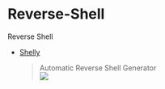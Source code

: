 # Reverse-Shell
Reverse Shell

- [Shelly](https://github.com/d4t4s3c/Shelly)
  > Automatic Reverse Shell Generator <br>
  > ![](https://github.com/d4t4s3c/Shelly/blob/main/0.png) <br>
